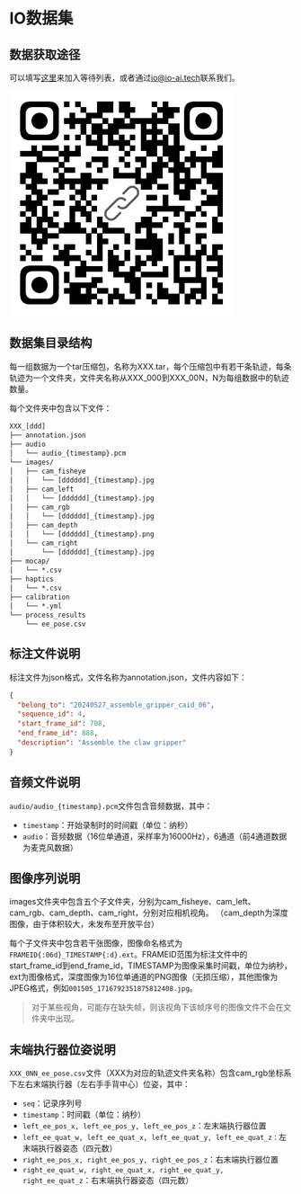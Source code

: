 # IO数据集

## 数据获取途径

可以填写[这里](https://forms.gle/fDdyipTKDZaL34zC6)来加入等待列表，或者通过[io@io-ai.tech](mailto:io@io-ai.tech)联系我们。

![waiting_list](assets/waiting_list_form.png)

## 数据集目录结构

每一组数据为一个tar压缩包，名称为XXX.tar，每个压缩包中有若干条轨迹，每条轨迹为一个文件夹，文件夹名称从XXX_000到XXX_00N，N为每组数据中的轨迹数量。

每个文件夹中包含以下文件：

```
XXX_[ddd]
├── annotation.json
├── audio
│   └── audio_{timestamp}.pcm
└── images/
│   ├── cam_fisheye
│   │   └── [dddddd]_{timestamp}.jpg
│   ├── cam_left
│   │   └── [dddddd]_{timestamp}.jpg
│   ├── cam_rgb
│   │   └── [dddddd]_{timestamp}.jpg
│   ├── cam_depth
│   │   └── [dddddd]_{timestamp}.png
│   └── cam_right
│       └── [dddddd]_{timestamp}.jpg
├── mocap/
│   └── *.csv
├── haptics
│   └── *.csv
├── calibration
│   └── *.yml
└── process_results
    └── ee_pose.csv

```

## 标注文件说明

标注文件为json格式，文件名称为annotation.json，文件内容如下：

```json
{
  "belong_to": "20240527_assemble_gripper_caid_06",
  "sequence_id": 4,
  "start_frame_id": 708,
  "end_frame_id": 888,
  "description": "Assemble the claw gripper"
}
```

## 音频文件说明

`audio/audio_{timestamp}.pcm`文件包含音频数据，其中：

- `timestamp`：开始录制时的时间戳（单位：纳秒）
- `audio`：音频数据（16位单通道，采样率为16000Hz），6通道（前4通道数据为麦克风数据）

## 图像序列说明

images文件夹中包含五个子文件夹，分别为cam_fisheye、cam_left、cam_rgb、cam_depth、cam_right，分别对应相机视角。
（cam_depth为深度图像，由于体积较大，未发布至开放平台）

每个子文件夹中包含若干张图像，图像命名格式为`FRAMEID{:06d}_TIMESTAMP{:d}.ext`。FRAMEID范围为标注文件中的start_frame_id到end_frame_id，TIMESTAMP为图像采集时间戳，单位为纳秒，ext为图像格式，深度图像为16位单通道的PNG图像（无损压缩），其他图像为JPEG格式，例如`001505_1716792351875812408.jpg`。

> 对于某些视角，可能存在缺失帧，则该视角下该帧序号的图像文件不会在文件夹中出现。

## 末端执行器位姿说明

`XXX_0NN_ee_pose.csv`文件（XXX为对应的轨迹文件夹名称）包含cam_rgb坐标系下左右末端执行器（左右手手背中心）位姿，其中：

- `seq`：记录序列号
- `timestamp`：时间戳（单位：纳秒）
- `left_ee_pos_x, left_ee_pos_y, left_ee_pos_z`：左末端执行器位置
- `left_ee_quat_w, left_ee_quat_x, left_ee_quat_y, left_ee_quat_z：`左末端执行器姿态（四元数）
- `right_ee_pos_x, right_ee_pos_y, right_ee_pos_z`：右末端执行器位置
- `right_ee_quat_w, right_ee_quat_x, right_ee_quat_y, right_ee_quat_z`：右末端执行器姿态（四元数）
